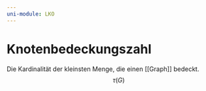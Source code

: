 ```yaml
---
uni-module: LKO
---
```


# Knotenbedeckungszahl

Die Kardinalität der kleinsten Menge, die einen [[Graph]] bedeckt.
$$\tau(G)$$
